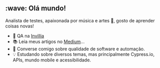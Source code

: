 <!--
**CarolCiola/carolciola** is a ✨ _special_ ✨ repository because its `README.md` (this file) appears on your GitHub profile.
https://github.com/hideraldus13/github-emoji
https://gist.github.com/rxaviers/7360908
-->

<h2> :wave: Olá mundo!</h2>

<!--<p align="left"> <img src="https://komarev.com/ghpvc/?username=cciola&label=Profile%20views&color=0e75b6&style=flat" alt="carolciola" /> </p> -->

Analista de testes, apaixonada por música e artes :musical_note:, gosto de aprender coisas novas!

* :rocket: QA na <a href="https://invillia.com/global-growth-framework/">Invillia</a></br>
* :books: Leia meus artigos no <a href="https://carolciola.medium.com/">Medium</a>...</br>
* :speech_balloon: Converse comigo sobre qualidade de software e automação.</br>
* :bulb: Estudando sobre diversos temas, mas principalmente Cypress.io, APIs, mundo mobile e acessibilidade.</br>



